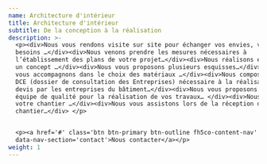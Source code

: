 ```yaml
---
name: Architecture d'intérieur
title: Architecture d'intérieur
subtitle: De la conception à la réalisation
description: >-
  <p><div>Nous vous rendons visite sur site pour échanger vos envies, vos
  besoins …</div><div>Nous venons prendre les mesures nécessaires à
  l’établissement des plans de votre projet…</div><div>Nous réalisons ensemble
  un concept …</div><div>Nous vous proposons plusieurs esquisses…</div><div>Nous
  vous accompagnons dans le choix des matériaux …</div><div>Nous composons un
  DCE (dossier de consultation des Entreprises) nécessaire à la réalisation des
  devis par les entreprises du bâtiment…</div><div>Nous vous proposons une
  équipe de qualité pour la réalisation de vos travaux… </div><div>Nous suivons
  votre chantier …</div><div>Nous vous assistons lors de la réception de votre
  chantier…</div> </p>


  <p><a href='#' class='btn btn-primary btn-outline fh5co-content-nav'
  data-nav-section='contact'>Nous contacter</a></p>
weight: 1
---
```

